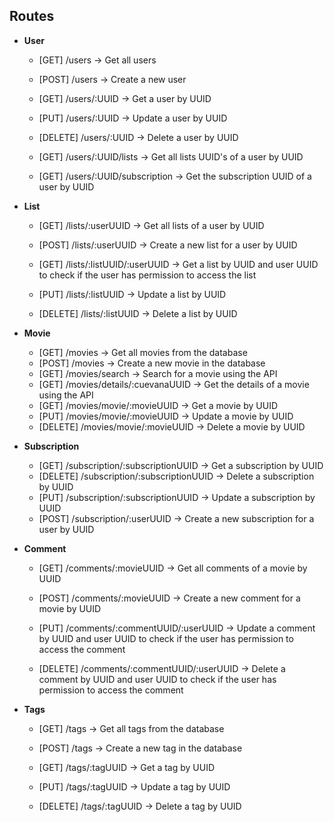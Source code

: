 ## Routes
- **User**
    - [GET] /users -> Get all users
    - [POST] /users -> Create a new user
    
    - [GET] /users/:UUID -> Get a user by UUID
    - [PUT] /users/:UUID -> Update a user by UUID
    - [DELETE] /users/:UUID -> Delete a user by UUID

    - [GET] /users/:UUID/lists -> Get all lists UUID's of a user by UUID
    - [GET] /users/:UUID/subscription -> Get the subscription UUID of a user by UUID

- **List**
    - [GET] /lists/:userUUID -> Get all lists of a user by UUID
    - [POST] /lists/:userUUID -> Create a new list for a user by UUID

    - [GET] /lists/:listUUID/:userUUID -> Get a list by UUID and user UUID to check if the user has permission to access the list

    - [PUT] /lists/:listUUID -> Update a list by UUID
    - [DELETE] /lists/:listUUID -> Delete a list by UUID

- **Movie**
    - [GET] /movies -> Get all movies from the database
    - [POST] /movies -> Create a new movie in the database
    - [GET] /movies/search -> Search for a movie using the API
    - [GET] /movies/details/:cuevanaUUID -> Get the details of a movie using the API
    - [GET] /movies/movie/:movieUUID -> Get a movie by UUID
    - [PUT] /movies/movie/:movieUUID -> Update a movie by UUID
    - [DELETE] /movies/movie/:movieUUID -> Delete a movie by UUID

- **Subscription**
    - [GET] /subscription/:subscriptionUUID -> Get a subscription by UUID
    - [DELETE] /subscription/:subscriptionUUID -> Delete a subscription by UUID
    - [PUT] /subscription/:subscriptionUUID -> Update a subscription by UUID
    - [POST] /subscription/:userUUID -> Create a new subscription for a user by UUID

- **Comment**
    - [GET] /comments/:movieUUID -> Get all comments of a movie by UUID
    - [POST] /comments/:movieUUID -> Create a new comment for a movie by UUID

    - [PUT] /comments/:commentUUID/:userUUID -> Update a comment by UUID and user UUID to check if the user has permission to access the comment
    - [DELETE] /comments/:commentUUID/:userUUID -> Delete a comment by UUID and user UUID to check if the user has permission to access the comment

- **Tags**
    - [GET] /tags -> Get all tags from the database
    - [POST] /tags -> Create a new tag in the database

    - [GET] /tags/:tagUUID -> Get a tag by UUID
    - [PUT] /tags/:tagUUID -> Update a tag by UUID
    - [DELETE] /tags/:tagUUID -> Delete a tag by UUID